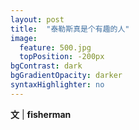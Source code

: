 ```yaml
---
layout: post
title:  "泰勒斯真是个有趣的人"
image:
  feature: 500.jpg
  topPosition: -200px
bgContrast: dark
bgGradientOpacity: darker
syntaxHighlighter: no
---
```

**文** | **fisherman**  
